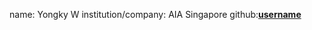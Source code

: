 name: Yongky W
institution/company: AIA Singapore
github:[**username**](https://github.com/yongkyw)

